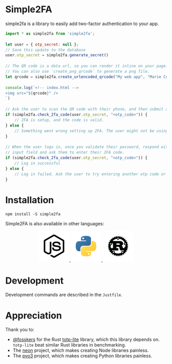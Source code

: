 # Simple2FA

simple2fa is a library to easily add two-factor authentication to your app.

```javascript
import * as simple2fa from 'simple2fa';

let user = { otp_secret: null };
// Save this update to the database
user.otp_secret = simple2fa.generate_secret()

// The QR code is a data url, so you can render it inline on your page. 
// You can also use `create_png_qrcode` to generate a png file.
let qrcode = simple2fa.create_urlencoded_qrcode("My web app", "Marie Curie", user.otp_secret)

console.log(`<!-- index.html -->
<img src="${qrcode}" />
`)

// Ask the user to scan the QR code with their phone, and then submit a code to confirm they have setup 2FA.
if (simple2fa.check_2fa_code(user.otp_secret, "<otp_code>")) {
    // 2FA is setup, and the code is valid.
} else {
    // Something went wrong setting up 2FA. The user might not be using a standards compliant authenticator app.
}

// When the user logs in, once you validate their password, respond with the user_id as a hidden 
// input field and ask them to enter their 2FA code.
if (simple2fa.check_2fa_code(user.otp_secret, "<otp_code>")) {
    // Log in successful
} else {
    // Log in failed. Ask the user to try entering another otp code or reject their login attempt.
}

```

# Installation
        
    npm install -S simple2fa

Simple2FA is also available in other languages:

<p align="center">
<a href="/kurtbuilds/simple2fa/tree/master/node">
    <img src="https://github.com/kurtbuilds/logos/blob/9e56858d368da9e05a517c81ce28394f82d6b2fa/programming/node.png?raw=true" width="96px"/>
</a>
<a href="/kurtbuilds/simple2fa/tree/master/python">
    <img src="https://github.com/kurtbuilds/logos/blob/9e56858d368da9e05a517c81ce28394f82d6b2fa/programming/python.png?raw=true" width="96px"/>
</a>
<a href="kurtbuilds/simple2fa/tree/master">
    <img src="https://github.com/kurtbuilds/logos/blob/9e56858d368da9e05a517c81ce28394f82d6b2fa/programming/rust.png?raw=true" width="96px"/>
</a>
</p>

# Development

Development commands are described in the `Justfile`.

# Appreciation

Thank you to:

- [@fosskers](https://github.com/fosskers) for the Rust [totp-lite](https://github.com/fosskers/totp-lite) library, 
    which this library depends on. `totp-lite` beat similar Rust libraries in benchmarking.
- The [neon](https://neon-bindings.com/) project, which makes creating Node libraries painless.
- The [pyo3](https://pyo3.rs/) project, which makes creating Python libraries painless.